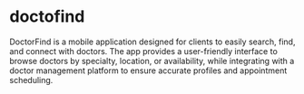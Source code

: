 # doctofind
DoctorFind is a mobile application designed for clients to easily search, find, and connect with doctors. The app provides a user-friendly interface to browse doctors by specialty, location, or availability, while integrating with a doctor management platform to ensure accurate profiles and appointment scheduling.

